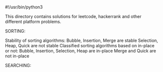 #!/usr/bin/python3

This directory contains solutions for leetcode, hackerrank and other different platform problems.

SORTING:

Stability of sorting algorithms:
    Bubble, Insertion, Merge are stable
    Selection, Heap, Quick are not stable
Classified sorting algorithms based on in-place or not:
    Bubble, Insertion, Selection, Heap are in-place
    Merge and Quick are not in-place

SEARCHING:
